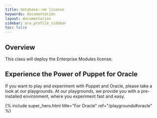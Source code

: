 ```yaml
---
title: database::em license
keywords: documentation
layout: documentation
sidebar: ora_profile_sidebar
toc: false
---
```

## Overview

This class will deploy the Enterprise Modules license.





## Experience the Power of Puppet for Oracle

If you want to play and experiment with Puppet and Oracle, please take a look at our playgrounds. At our playgrounds, we provide you with a pre-installed environment, where you experiment fast and easy.

{% include super_hero.html title="For Oracle" ref="/playgrounds#oracle" %}




